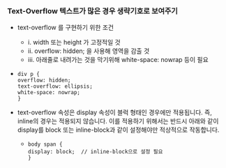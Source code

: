 ### Text-Overflow 텍스트가 많은 경우 생략기호로 보여주기
  
* text-overflow 를 구현하기 위한 조건
    * i. width 또는 height 가 고정적일 것
    * ii. overflow: hidden; 을 사용해 영역을 감출 것
    * iii. 아래줄로 내려가는 것을 막기위해 white-space: nowrap 등이 필요

* ```
  div p {
  overflow: hidden;
  text-overflow: ellipsis;
  white-space: nowrap;
  }
  ```
  
* text-overflow 속성은 display 속성이 블럭 형태인 경우에만 적용됩니다. 
  즉, inline의 경우는 적용되지 않습니다. 이를 적용하기 위해서는 반드시 아래와 같이 display를 block 또는 inline-block과 같이 설정해야만 적상적으로 작동합니다.
  * ``` 
    body span {
    display: block;  // inline-block으로 설정 필요
    }
    ```